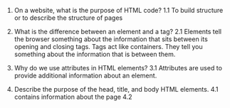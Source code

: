 1.  On a website, what is the purpose of HTML code?
  1.1 To build structure or to describe the structure of pages

2. What is the difference between an element and a tag?
  2.1  Elements tell the browser something about the information that sits between its opening and closing tags.
  Tags act like containers.  They tell you something about the information that is between them.  

3.  Why do we use attributes in HTML elements?
  3.1 Attributes are used to provide additional information about an element.

4.  Describe the purpose of the head, title, and body HTML elements.
  4.1  <head> contains information about the page
  4.2  <title> is displayed at the top of the browser or on the tab.
  4.3  <body> contains information that is shown within the main portion of the browser

5.  In your browser (Chrome), how do you view the source of a website?
  5.1  Click on View,
  5.2  From the drop down menu, select Developer,
  5.3  From the Developer menu, select View Source

6. List five different HTML elements and what they are used for. For example, <p></p> is a paragraph element, and it is used to represent a paragraph of text.
  6.1  <h1></h1> is a heading element.  There are 6 levels of this element (h1-h6) <h1> is used for main headings and <h2> on down to <h6> are used for subheadings
  6.2  <b></b> make characters appear bold.
  6.3  <i></i> make characters appear italic
  6.4  <sup></sup> will superscript characters
  6.5  <sub></sub> will subscript characters

7.  What are empty elements?
  7.1  Empty elements do not have any words between an opening and closing tag. They usually only have one tag.  There will often be a space and forward slash before the closing angled bracket.  ie: <br /> line break or <hr /> horizontal rule

8.  What is semantic markup?
  8.1  Semantic markup adds extra information.  ie: where emphasis should be placed, the definition of any acronyms or when given text is a quotation.

9.  What are three new semantic elements introduced in HTML 5? Use page 431 in the book to find more about these new elements.
  9.1  <header>
  9.2  <nav>
  9.3  article>


Code Pen assignment:

https://codepen.io/dladue/pen/NWqNydw?editors=1100
